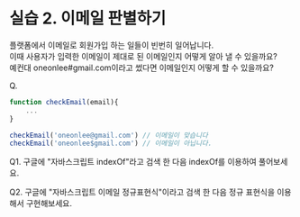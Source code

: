 # 실습 2. 이메일 판별하기

플랫폼에서 이메일로 회원가입 하는 일들이 빈번히 일어납니다.<br>
이때 사용자가 입력한 이메일이 제대로 된 이메일인지 어떻게 알아 낼 수 있을까요? <br>
예컨대 oneonlee#gmail.com이라고 썼다면 이메일인지 어떻게 할 수 있을까요?<br>

Q. 

```js
function checkEmail(email){
	...
}

checkEmail('oneonlee@gmail.com') // 이메일이 맞습니다
checkEmail('oneonlee$gmail.com') // 이메일이 아닙니다.
```

Q1. 구글에 "자바스크립트 indexOf"라고 검색 한 다음 indexOf를 이용하여 풀어보세요.

Q2. 구글에 "자바스크립트 이메일 정규표현식"이라고 검색 한 다음 정규 표현식을 이용해서 구현해보세요.
